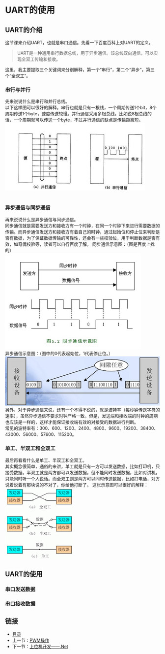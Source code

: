 # UART的使用

## UART的介绍
这节课来介绍UART，也就是串口通信。先看一下百度百科上对UART的定义。
> UART是一种通用串行数据总线，用于异步通信。该总线双向通信，可以实现全双工传输和接收。

这里，我主要提取三个关键词来分别解释，第一个“串行”，第二个“异步”，第三个“全双工”。<br>
### 串行与并行
先来说说什么是串行和并行总线。<br>
以下这样图可以很好的解释。串行也就是只有一根线，一个周期传送1个bit，8个周期传送1个byte，速度传送较慢。并行通信采用多根总线，比如说8根总线的话，一个周期就可以传送一个byte，不过并行通信的缺点是传输距离短。
![](./imgs/1.4/1.4-1.jpg)  <br> <br>

### 异步通信与同步通信
再来说说什么是异步通信与同步通信。<br>
同步通信就是需要发送方和接收方有一个时钟，在同一个时钟下来进行需要数据的传输。而异步通信发送方和接收方有着自己的时钟，通过起始位和停止位来判断是否有数据，为了保证数据传输的可靠性，还会有一些校验位，用于判断数据是否有效，如奇偶校验等，读者可以自行百度了解。
同步通信示意图：（图是百度上找的）<br>
![](./imgs/1.4/1.4-2.jpg)  <br>
异步通信示意图：（图中的0代表起始位，1代表停止位。）<br>
![](./imgs/1.4/1.4-3.jpg)  <br>
另外，对于异步通信来说，还有一个不得不说的，就是波特率（每秒钟传送字符的速率），虽然异步通信不要求时钟严格一致。但是，发送端和接收端的时钟的周期也应该是一样的，这样才能保证接收端有效的对接受的数据进行判断。<br>
常见的波特率有：300、600、1200、2400、4800、9600、19200、38400、43000、56000、57600、115200。
### 单工、半双工和全双工
最后再看看什么是单工、半双工和全双工。<br>
其实概念很简单，通俗的来讲，单工就是只有一方可以发送数据，比如打印机，只接受数据。半双工就是两方都可以发送数据，但不能同时发送数据，比如对讲机，只能同时听一个人说话。而全双工则是两方可以同时传送数据，比如打电话，对方说着说着有那块说的不对了，你给他打断了。
这张示意图可以很好的解释：<br>
![](./imgs/1.4/1.4-4.gif)  <br>

## UART的使用

### 串口发送数据

### 串口接收数据

## 链接
- [目录](directory.md)  
- 上一节：[PWM操作](1.3.md)  
- 下一节：[上位机开发——.Net](2.0.md)
